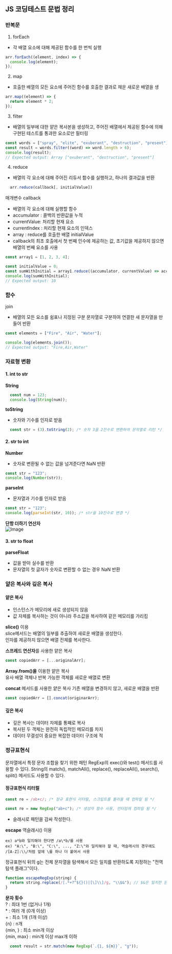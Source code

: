 ## JS 코딩테스트 문법 정리

### 반복문
1. forEach
- 각 배열 요소에 대해 제공된 함수를 한 번씩 실행
```javascript
arr.forEach((element, index) => {
  console.log(element);
});
```
2. map
- 호출한 배열의 모든 요소에 주어진 함수를 호출한 결과로 채운 새로운 배열을 생
```javascript
arr.map((element) => {
  return element * 2;
});
```

3. filter
- 배열의 일부에 대한 얕은 복사본을 생성하고, 주어진 배열에서 제공된 함수에 의해 구현된 테스트를 통과한 요소로만 필터링
```javascript
const words = ["spray", "elite", "exuberant", "destruction", "present"];
const result = words.filter((word) => word.length > 6);
console.log(result);
// Expected output: Array ["exuberant", "destruction", "present"]
```

4. reduce
- 배열의 각 요소에 대해 주어진 리듀서 함수를 실행하고, 하나의 결과값을 반환
```javascript
  arr.reduce(callback[, initialValue])
```

매개변수
callback
- 배열의 각 요소에 대해 실행할 함수
- accumulator : 콜백의 반환값을 누적
- currentValue: 처리할 현재 요소
- currentIndex : 처리할 현재 요소의 인덱스
- array : reduce를 호출한 배열
initialValue
- callback의 최초 호출에서 첫 번째 인수에 제공하는 값, 초기값을 제공하지 않으면 배열의  번째 요소를 사용

```javascript
const array1 = [1, 2, 3, 4];

const initialValue = 0;
const sumWithInitial = array1.reduce((accumulator, currentValue) => accumulator + currentValue, initialValue,);
console.log(sumWithInitial);
// Expected output: 10
```

### 함수
join
- 배열의 모든 요소를 쉼표나 지정된 구분 문자열로 구분하여 연결한 새 문자열을 만들어 반환
```javascript
const elements = ["Fire", "Air", "Water"];

console.log(elements.join());
// Expected output: "Fire,Air,Water"
```

### 자료형 변환
#### 1. int to str  
**String**
```javascript
  const num = 123;
  console.log(String(num));
```

**toString**
- 숫자와 기수를 인자로 받음
```javascript
  const str = (3).toString(2); /* 숫자 3을 2진수로 변환하여 문자열로 리턴 */
```

#### 2. str to int  
**Number**
- 숫자로 변환될 수 없는 값을 넘겨준다면 NaN 반환
```javascript
const str = "123";
console.log(Number(str));
```

**parseInt**
- 문자열과 기수를 인자로 받음
```javascript
const str = "123";
console.log(parseInt(str, 10)); /* str을 10진수로 변경 */
```

**단항 더하기 연산자**  
![Image](https://github.com/user-attachments/assets/6ae4050c-551e-44f2-a8e1-63fda576d36a)

#### 3. str to float  
**parseFloat**
- 값을 받아 실수를 반환
- 문자열의 첫 글자가 숫자로 변환할 수 없는 경우 NaN 반환

### 얕은 복사와 깊은 복사
#### 얕은 복사
- 인스턴스가 메모리에 새로 생성되지 않음
- 값 자체를 복사하는 것이 아니라 주소값을 복사하여 같은 메모리를 가리킴

**slice()** 이용  
slice메서드는 배열의 일부를 추출하여 새로운 배열을 생성한다.  
인자를 제공하지 않으면 배열 전체를 복사한다.  

**스프레드 연산자**를 사용한 얕은 복사  
```javascript
const copiedArr = [...originalArr];
```

**Array.from()을** 이용한 얕은 복사  
유사 배열 객체나 반복 가능한 객체를 새로운 배열로 변환

**concat** 메서드를 사용한 얕은 복사
기존 배열을 변경하지 않고, 새로운 배열을 반환
```javascript
const copiedArr = [].concat(originarArr);
```

#### 깊은 복사
- 깊은 복사는 데이터 자체를 통째로 복사
- 복사된 두 객체는 완전히 독립적인 메모리를 차지
- 데이터 무결성이 중요한 복잡한 데이터 구조에 적

### 정규표현식
문자열에서 특정 문자 조합을 찾기 위한 패턴
RegExp의 exec()와 test() 메서드를 사용할 수 있다.
String의 match(), matchAll(), replace(), replaceAll(), search(), split() 메서드도 사용할 수 있다.

#### 정규표현식 리터럴
```javascript
const re = /ab+c/; /* 정규 표현식 리터럴, 스크립트를 불러올 때 컴파일 됨 */

const re = new RegExp("ab+c"); /* 생성자 함수 사용, 런타임에 컴파일 됨 */
```
- 슬래시로 패턴을 감싸 작성한다.

**escape**
역슬래시(\) 이용
```
ex) a*b와 일치해야 한다면 /a\*b/를 사용
ex) "A:\", "B:\", "C:\", ..., "Z:\"와 일치해야 할 때, 역슬래시의 경우에도 /[A-Z]:\\/처럼 앞에 \를 하나 더 붙여서 사용
```

정규표현식 뒤의 g는 전체 문자열을 탐색해서 모든 일치를 반환하도록 지정하는 "전역 탐색 플래그"이다.
```javascript
function escapeRegExp(string) {
  return string.replace(/[.*+?^${}()|[\]\\]/g, "\\$&"); // $&은 일치한 문자열 전체를 의미
}
```

**문자 횟수**  
? : 최대 1번 (없거나 1개)   
\* : 여러 개 (0개 이상)  
\+ : 최소 1개 (1개 이상)   
{n} : n개   
{min, } : 최소 min개 이상  
{min, max} : min개 이상 max개 이하  

```javascript
  const result = str.match(new RegExp(`.{1, ${n}}`, "g"));
```
